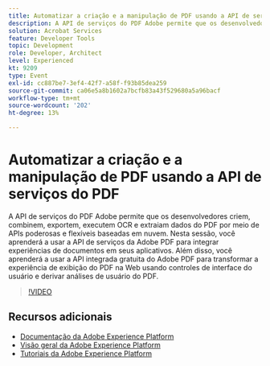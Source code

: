 ```yaml
---
title: Automatizar a criação e a manipulação de PDF usando a API de serviços do PDF
description: A API de serviços do PDF Adobe permite que os desenvolvedores criem, combinem, exportem, executem OCR e extraiam dados do PDF por meio de APIs poderosas e flexíveis baseadas em nuvem. Nesta sessão, você aprenderá a usar a API de serviços da Adobe PDF para integrar experiências de documentos em seus aplicativos. Além disso, você aprenderá a usar a API integrada gratuita do Adobe PDF para transformar a experiência de exibição do PDF na Web usando controles de interface do usuário e derivar análises de usuário do PDF.
solution: Acrobat Services
feature: Developer Tools
topic: Development
role: Developer, Architect
level: Experienced
kt: 9209
type: Event
exl-id: cc887be7-3ef4-42f7-a58f-f93b85dea259
source-git-commit: ca06e5a8b1602a7bcfb83a43f529680a5a96bacf
workflow-type: tm+mt
source-wordcount: '202'
ht-degree: 13%

---
```


# Automatizar a criação e a manipulação de PDF usando a API de serviços do PDF

A API de serviços do PDF Adobe permite que os desenvolvedores criem, combinem, exportem, executem OCR e extraiam dados do PDF por meio de APIs poderosas e flexíveis baseadas em nuvem. Nesta sessão, você aprenderá a usar a API de serviços da Adobe PDF para integrar experiências de documentos em seus aplicativos. Além disso, você aprenderá a usar a API integrada gratuita do Adobe PDF para transformar a experiência de exibição do PDF na Web usando controles de interface do usuário e derivar análises de usuário do PDF.

>[!VIDEO](https://video.tv.adobe.com/v/338039/?quality=12&learn=on&hidetitle=true)

## Recursos adicionais

- [Documentação da Adobe Experience Platform](https://experienceleague.adobe.com/docs/experience-platform.html)
- [Visão geral da Adobe Experience Platform](https://experienceleague.adobe.com/docs/experience-platform/landing/home.html?lang=pt-BR)
- [Tutoriais da Adobe Experience Platform](https://experienceleague.adobe.com/docs/platform-learn/tutorials/overview.html?lang=pt-BR)
